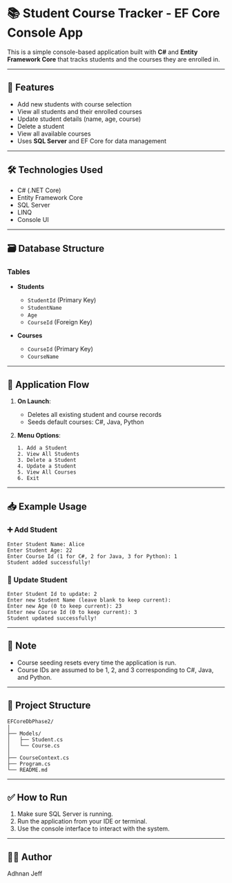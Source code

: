 # 📚 Student Course Tracker - EF Core Console App

This is a simple console-based application built with **C#** and **Entity Framework Core** that tracks students and the courses they are enrolled in.

---

## 🚀 Features

- Add new students with course selection
- View all students and their enrolled courses
- Update student details (name, age, course)
- Delete a student
- View all available courses
- Uses **SQL Server** and EF Core for data management

---

## 🛠️ Technologies Used

- C# (.NET Core)
- Entity Framework Core
- SQL Server
- LINQ
- Console UI

---

## 🗃️ Database Structure

### Tables

- **Students**
  - `StudentId` (Primary Key)
  - `StudentName`
  - `Age`
  - `CourseId` (Foreign Key)

- **Courses**
  - `CourseId` (Primary Key)
  - `CourseName`

---

## 🔄 Application Flow

1. **On Launch**:
   - Deletes all existing student and course records
   - Seeds default courses: C#, Java, Python

2. **Menu Options**:
   ```
   1. Add a Student
   2. View All Students
   3. Delete a Student
   4. Update a Student
   5. View All Courses
   6. Exit
   ```

---

## 📥 Example Usage

### ➕ Add Student

```
Enter Student Name: Alice
Enter Student Age: 22
Enter Course Id (1 for C#, 2 for Java, 3 for Python): 1
Student added successfully!
```

### 📝 Update Student

```
Enter Student Id to update: 2
Enter new Student Name (leave blank to keep current):
Enter new Age (0 to keep current): 23
Enter new Course Id (0 to keep current): 3
Student updated successfully!
```

---

## 📌 Note

- Course seeding resets every time the application is run.
- Course IDs are assumed to be 1, 2, and 3 corresponding to C#, Java, and Python.

---

## 📂 Project Structure

```
EFCoreDbPhase2/
│
├── Models/
│   ├── Student.cs
│   └── Course.cs
│
├── CourseContext.cs
├── Program.cs
└── README.md
```

---

## ✅ How to Run

1. Make sure SQL Server is running.
2. Run the application from your IDE or terminal.
3. Use the console interface to interact with the system.

---

## 👨‍💻 Author

Adhnan Jeff